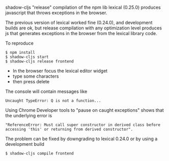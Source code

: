 shadow-cljs "release" compilation of the npm lib lexical (0.25.0) produces javascript that throws exceptions in 
the browser.  

The previous version of lexical worked fine (0.24.0), and development builds are ok, but release compilation with any 
optimization level produces js that generates exceptions in the browser from the lexical library code.

To reproduce

```
$ npm install
$ shadow-cljs start
$ shadow-cljs release frontend
```

* In the browser focus the lexical editor widget 
* type some characters 
* then press delete

The console will contain messages like 
```
Uncaught TypeError: Q is not a function...
```

Using Chrome Developer tools to "pause on caught exceptions" shows that the underlying error is  
```
"ReferenceError: Must call super constructor in derived class before accessing 'this' or returning from derived constructor".
``` 

The problem can be fixed by downgrading to lexical 0.24.0 or by using a development build
```
$ shadow-cljs compile frontend
```
